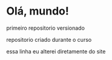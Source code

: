 # Olá, mundo!
 primeiro repositorio versionado

 repositorio criado durante o curso
 
essa linha eu alterei diretamente do site 

